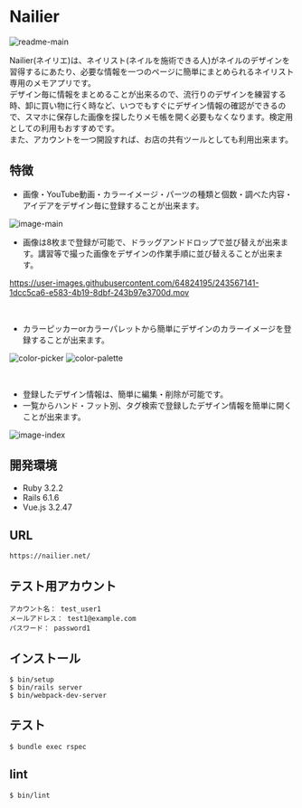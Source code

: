 # Nailier
![readme-main](https://user-images.githubusercontent.com/64824195/243565476-d47ce736-a40e-4a3d-9013-e137c802ca93.png)

Nailier(ネイリエ)は、ネイリスト(ネイルを施術できる人)がネイルのデザインを習得するにあたり、必要な情報を一つのページに簡単にまとめられるネイリスト専用のメモアプリです。  
デザイン毎に情報をまとめることが出来るので、流行りのデザインを練習する時、卸に買い物に行く時など、いつでもすぐにデザイン情報の確認ができるので、スマホに保存した画像を探したりメモ帳を開く必要もなくなります。検定用としての利用もおすすめです。  
また、アカウントを一つ開設すれば、お店の共有ツールとしても利用出来ます。

## 特徴

- 画像・YouTube動画・カラーイメージ・パーツの種類と個数・調べた内容・アイデアをデザイン毎に登録することが出来ます。

![image-main](https://user-images.githubusercontent.com/64824195/216572975-f8a48e28-d8de-4152-9f57-51e8b88e67e3.png)

- 画像は8枚まで登録が可能で、ドラッグアンドドロップで並び替えが出来ます。講習等で撮った画像をデザインの作業手順に並び替えることが出来ます。

https://user-images.githubusercontent.com/64824195/243567141-1dcc5ca6-e583-4b19-8dbf-243b97e3700d.mov

<br>

- カラーピッカーorカラーパレットから簡単にデザインのカラーイメージを登録することが出来ます。

![color-picker](https://user-images.githubusercontent.com/64824195/243568370-a742043f-2cf8-4f04-a32a-d82edc59f9ae.png)
![color-palette](https://user-images.githubusercontent.com/64824195/243568208-770f64b3-e7fd-42ed-bf1a-89c3996a9577.png)

<br>

- 登録したデザイン情報は、簡単に編集・削除が可能です。  
- 一覧からハンド・フット別、タグ検索で登録したデザイン情報を簡単に開くことが出来ます。  

![image-index](https://user-images.githubusercontent.com/64824195/243563757-fd70c654-93c6-4d45-814f-816036364a84.png)

## 開発環境

- Ruby 3.2.2
- Rails 6.1.6
- Vue.js 3.2.47

## URL

```
https://nailier.net/
```

## テスト用アカウント

```
アカウント名： test_user1  
メールアドレス： test1@example.com  
パスワード： password1
```

## インストール  
```
$ bin/setup
$ bin/rails server
$ bin/webpack-dev-server
```

## テスト
```
$ bundle exec rspec
```

## lint
```
$ bin/lint
```
